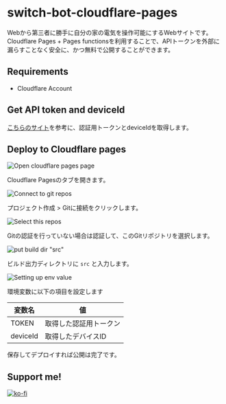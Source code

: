 # switch-bot-cloudflare-pages

Webから第三者に勝手に自分の家の電気を操作可能にするWebサイトです。      
Cloudflare Pages + Pages functionsを利用することで、APIトークンを外部に漏らすことなく安全に、かつ無料で公開することができます。

## Requirements

- Cloudflare Account

## Get API token and deviceId

[こちらのサイト](https://qiita.com/itouuuuuuuuu/items/874cd992f473f30de45b)を参考に、認証用トークンとdeviceIdを取得します。

## Deploy to Cloudflare pages

![Open cloudflare pages page](https://i.gyazo.com/bc695918e5e35d023be12ff47ffcf1dc.png)

Cloudflare Pagesのタブを開きます。

![Connect to git repos](https://i.gyazo.com/ee4ca31804b0a9339fca33a752e211f1.png)

プロジェクト作成 > Gitに接続をクリックします。

![Select this repos](https://i.gyazo.com/6659f476ccf6f1d9f8f3722c8ae89615.png)

Gitの認証を行っていない場合は認証して、このGitリポジトリを選択します。

![put build dir "src"](https://i.gyazo.com/f9f6145bd5153203d6cb200d278b044b.png)

ビルド出力ディレクトリに `src` と入力します。

![Setting up env value](https://i.gyazo.com/792561a844ce50ef7ca613994f7be357.png)

環境変数に以下の項目を設定します

|変数名|値|
|-|-|
|TOKEN|取得した認証用トークン|
|deviceId|取得したデバイスID|

保存してデプロイすれば公開は完了です。

## Support me!

[![ko-fi](https://ko-fi.com/img/githubbutton_sm.svg)](https://ko-fi.com/A0A81VPXD)